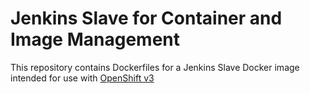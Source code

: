 Jenkins Slave for Container and Image Management
====================

This repository contains Dockerfiles for a Jenkins Slave Docker image intended for
use with [OpenShift v3](https://github.com/openshift/origin)
